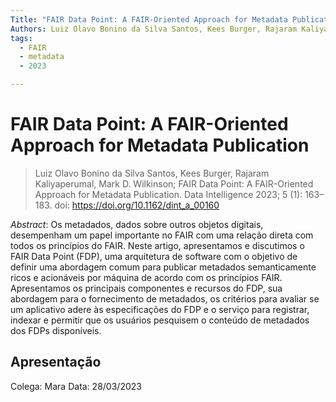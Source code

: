 ```yaml
---
Title: "FAIR Data Point: A FAIR-Oriented Approach for Metadata Publication"
Authors: Luiz Olavo Bonino da Silva Santos, Kees Burger, Rajaram Kaliyaperumal, Mark D. Wilkinson
tags: 
  - FAIR
  - metadata
  - 2023

---
```


# FAIR Data Point: A FAIR-Oriented Approach for Metadata Publication

> Luiz Olavo Bonino da Silva Santos, Kees Burger, Rajaram Kaliyaperumal, Mark D. Wilkinson; FAIR Data Point: A FAIR-Oriented Approach for Metadata Publication. Data Intelligence 2023; 5 (1): 163–183. doi: https://doi.org/10.1162/dint_a_00160

 _Abstract_: Os metadados, dados sobre outros objetos digitais, desempenham um papel importante no FAIR com uma relação direta com todos os princípios do FAIR. Neste artigo, apresentamos e discutimos o FAIR Data Point (FDP), uma arquitetura de software com o objetivo de definir uma abordagem comum para publicar metadados semanticamente ricos e acionáveis ​​por máquina de acordo com os princípios FAIR. Apresentamos os principais componentes e recursos do FDP, sua abordagem para o fornecimento de metadados, os critérios para avaliar se um aplicativo adere às especificações do FDP e o serviço para registrar, indexar e permitir que os usuários pesquisem o conteúdo de metadados dos FDPs disponíveis.
 
 ## Apresentação
 
 Colega: Mara
 Data: 28/03/2023
 
